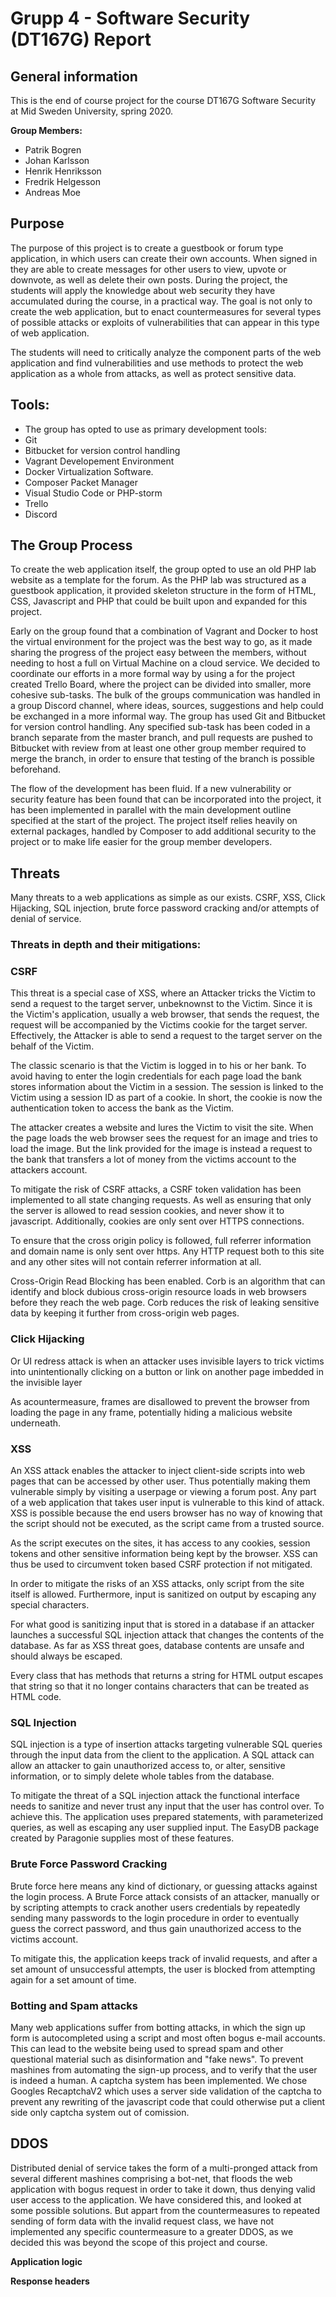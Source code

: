 # Grupp 4 - Software Security (DT167G) Report

## General information

This is the end of course project for the course DT167G Software Security at Mid Sweden University, spring 2020.

**Group Members:**

- Patrik Bogren
- Johan Karlsson
- Henrik Henriksson
- Fredrik Helgesson
- Andreas Moe

## Purpose

The purpose of this project is to create a guestbook or forum type application, in which users can create their own accounts. When signed in they are able to create messages for other users to view, upvote or downvote, as well as delete their own posts.
During the project, the students will apply the knowledge about web security they have accumulated during the course, in a practical way. The goal is not only to create the web application, but to enact countermeasures for several types of possible attacks or exploits of vulnerabilities that can appear in this type of web application.

The students will need to critically analyze the component parts of the web application and find vulnerabilities and use methods to protect the web application as a whole from attacks, as well as protect sensitive data.

## Tools:

- The group has opted to use as primary development tools:
- Git
- Bitbucket for version control handling
- Vagrant Developement Environment
- Docker Virtualization Software.
- Composer Packet Manager
- Visual Studio Code or PHP-storm
- Trello
- Discord

## The Group Process

To create the web application itself, the group opted to use an old PHP lab website as a template for the forum. As the PHP lab was structured as a guestbook application, it provided skeleton structure in the form of HTML, CSS, Javascript and PHP that could be built upon and expanded for this project.

Early on the group found that a combination of Vagrant and Docker to host the virtual environment for the project was the best way to go, as it made sharing the progress of the project easy between the members, without needing to host a full on Virtual Machine on a cloud service. We decided to coordinate our efforts in a more formal way by using a for the project created Trello Board, where the project can be divided into smaller, more cohesive sub-tasks. The bulk of the groups communication was handled in a group Discord channel, where ideas, sources, suggestions and help could be exchanged in a more informal way. The group has used Git and Bitbucket for version control handling. Any specified sub-task has been coded in a branch separate from the master branch, and pull requests are pushed to Bitbucket with review from at least one other group member required to merge the branch, in order to ensure that testing of the branch is possible beforehand.

The flow of the development has been fluid. If a new vulnerability or security feature has been found that can be incorporated into the project, it has been implemented in parallel with the main development outline specified at the start of the project. The project itself relies heavily on external packages, handled by Composer to add additional security to the project or to make life easier for the group member developers.

## Threats

Many threats to a web applications as simple as our exists. CSRF, XSS, Click Hijacking, SQL injection, brute force password cracking and/or attempts of denial of service.

### Threats in depth and their mitigations:

### CSRF

This threat is a special case of XSS, where an Attacker tricks the Victim to
send a request to the target server, unbeknownst to the Victim. Since it is the
Victim's application, usually a web browser, that sends the request, the request
will be accompanied by the Victims cookie for the target server. Effectively,
the Attacker is able to send a request to the target server on the behalf of the
Victim.

The classic scenario is that the Victim is logged in to his or her bank. To avoid
having to enter the login credentials for each page load the bank stores
information about the Victim in a session. The session is linked to the Victim
using a session ID as part of a cookie. In short, the cookie is now the
authentication token to access the bank as the Victim.

The attacker creates a website and lures the Victim to visit the site. When the
page loads the web browser sees the request for an image and tries to load the
image. But the link provided for the image is instead a request to the bank that
transfers a lot of money from the victims account to the attackers account.

To mitigate the risk of CSRF attacks, a CSRF token validation has been implemented to all state changing requests. As well as ensuring that only the server is allowed to read session cookies, and never show it to javascript. Additionally, cookies are only sent over HTTPS connections.

To ensure that the cross origin policy is followed, full referrer information and domain name is only sent over https. Any HTTP request both to this site and any other sites will not contain referrer information at all.

Cross-Origin Read Blocking has been enabled.
Corb is an algorithm that can identify and block dubious cross-origin resource loads in web browsers before they reach the web page. Corb reduces the risk of leaking sensitive data by keeping it further from cross-origin web pages.

### Click Hijacking

Or UI redress attack is when an attacker uses invisible layers to trick victims into unintentionally clicking on a button or link on another page imbedded in the invisible layer

As acountermeasure, frames are disallowed to prevent the browser from loading the page in any frame, potentially hiding a malicious website underneath.

### XSS

An XSS attack enables the attacker to inject client-side scripts into web pages that can be accessed by other user. Thus potentially making them vulnerable simply by visiting a userpage or viewing a forum post. Any part of a web application that takes user input is vulnerable to this kind of attack. XSS is possible because the end users browser has no way of knowing that the script should not be executed, as the script came from a trusted source.

As the script executes on the sites, it has access to any cookies, session tokens and other sensitive information being kept by the browser. XSS can thus be used to circumvent token based CSRF protection if not mitigated.

In order to mitigate the risks of an XSS attacks, only script from the site itself is allowed. Furthermore, input is sanitized on output by escaping any special characters.

For what good is sanitizing input that is stored in a database if an attacker
launches a successful SQL injection attack that changes the contents of the
database. As far as XSS threat goes, database contents are unsafe and should
always be escaped.

Every class that has methods that returns a string for HTML output escapes that
string so that it no longer contains characters that can be treated as HTML
code.

### SQL Injection

SQL injection is a type of insertion attacks targeting vulnerable SQL queries through the input data from the client to the application. A SQL attack can allow an attacker to gain unauthorized access to, or alter, sensitive information, or to simply delete whole tables from the database.

To mitigate the threat of a SQL injection attack the functional interface needs to sanitize and never trust any input that the user has control over. To achieve this. The application uses prepared statements, with parameterized queries, as well as escaping any user supplied input. The EasyDB package created by Paragonie supplies most of these features.

### Brute Force Password Cracking

Brute force here means any kind of dictionary, or guessing attacks against the login process. A Brute Force attack consists of an attacker, manually or by scripting attempts to crack another users credentials by repeatedly sending many passwords to the login procedure in order to eventually guess the correct password, and thus gain unauthorized access to the victims account.

To mitigate this, the application keeps track of invalid requests, and after a set amount of unsuccessful attempts, the user is blocked from attempting again for a set amount of time.

### Botting and Spam attacks

Many web applications suffer from botting attacks, in which the sign up form is autocompleted using a script and most often bogus e-mail accounts. This can lead to the website being used to spread spam and other questional material such as disinformation and "fake news". To prevent mashines from automating the sign-up process, and to verify that the user is indeed a human. A captcha system has been implemented. We chose Googles RecaptchaV2 which uses a server side validation of the captcha to prevent any rewriting of the javascript code that could otherwise put a client side only captcha system out of comission.

## DDOS

Distributed denial of service takes the form of a multi-pronged attack from several different mashines comprising a bot-net, that floods the web application with bogus request in order to take it down, thus denying valid user access to the application. We have considered this, and looked at some possible solutions. But appart from the countermeasures to repeated sending of form data with the invalid request class, we have not implemented any specific countermeasure to a greater DDOS, as we decided this was beyond the scope of this project and course.

**Application logic**

**Response headers**
